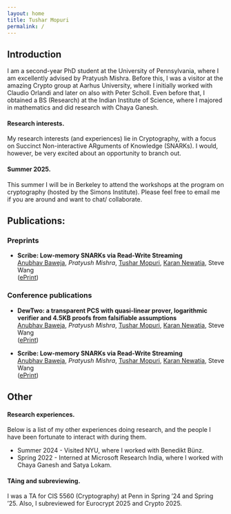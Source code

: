 ```yaml
---
layout: home
title: Tushar Mopuri
permalink: /
---
```


## Introduction

I am a second-year PhD student at the University of Pennsylvania, where I am excellently advised by Pratyush Mishra. Before this, I was a visitor at the amazing Crypto group at Aarhus University, where I initially worked with Claudio Orlandi and later on also with Peter Scholl. Even before that, I obtained a BS (Research) at the Indian Institute of Science, where I majored in mathematics and did research with Chaya Ganesh.

#### Research interests.
My research interests (and experiences) lie in Cryptography, with a focus on Succinct Non-interactive ARguments of Knowledge (SNARKs). I would, however, be very excited about an opportunity to branch out.

#### Summer 2025.
This summer I will be in Berkeley to attend the workshops at the program on cryptography (hosted by the Simons Institute). Please feel free to email me if you are around and want to chat/ collaborate.

## Publications:

### Preprints

* **Scribe: Low-memory SNARKs via Read-Write Streaming**\
[Anubhav Baweja](https://www.linkedin.com/in/abaweja64), _Pratyush Mishra_, [Tushar Mopuri](https://in.linkedin.com/in/tushar-mopuri-41a81017b), [Karan Newatia](https://karannewatia.github.io/), Steve Wang\
([ePrint](https://eprint.iacr.org/2024/1970))

### Conference publications

* **DewTwo: a transparent PCS with quasi-linear prover, logarithmic verifier and 4.5KB proofs from falsifiable assumptions**\
[Anubhav Baweja](https://www.linkedin.com/in/abaweja64), _Pratyush Mishra_, [Tushar Mopuri](https://in.linkedin.com/in/tushar-mopuri-41a81017b), [Karan Newatia](https://karannewatia.github.io/), Steve Wang\
([ePrint](https://eprint.iacr.org/2024/1970))

* **Scribe: Low-memory SNARKs via Read-Write Streaming**\
[Anubhav Baweja](https://www.linkedin.com/in/abaweja64), _Pratyush Mishra_, [Tushar Mopuri](https://in.linkedin.com/in/tushar-mopuri-41a81017b), [Karan Newatia](https://karannewatia.github.io/), Steve Wang\
([ePrint](https://eprint.iacr.org/2024/1970))

## Other

#### Research experiences.
Below is a list of my other experiences doing research, and the people I have been fortunate to interact with during them.

* Summer 2024 - Visited NYU, where I worked with Benedikt Bünz.
* Spring 2022 - Interned at Microsoft Research India, where I worked with Chaya Ganesh and Satya Lokam.

#### TAing and subreviewing.
I was a TA for CIS 5560 (Cryptography) at Penn in Spring ’24 and Spring ’25. Also, I subreviewed for Eurocrypt 2025 and Crypto 2025.

